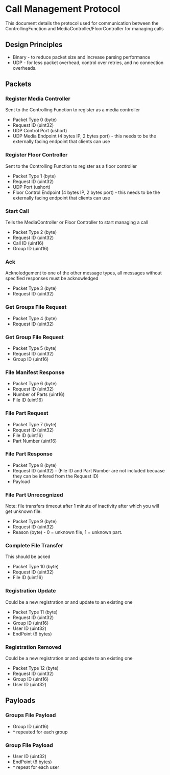 # Call Management Protocol
This document details the protocol used for communication between the ControllingFunction and MediaController/FloorController for managing calls

## Design Principles
* Binary - to reduce packet size and increase parsing performance
* UDP - for less packet overhead, control over retries, and no connection overheads.

## Packets

### Register Media Controller
Sent to the Controlling Function to register as a media controller
* Packet Type 0 (byte)
* Request ID (uint32)
* UDP Control Port (ushort)
* UDP Media Endpoint (4 bytes IP, 2 bytes port) - this needs to be the externally facing endpoint that clients can use

### Register Floor Controller
Sent to the Controlling Function to register as a floor controller
* Packet Type 1 (byte)
* Request ID (uint32)
* UDP Port (ushort)
* Floor Control Endpoint (4 bytes IP, 2 bytes port) - this needs to be the externally facing endpoint that clients can use

### Start Call
Tells the MediaController or Floor Controller to start managing a call
* Packet Type 2 (byte)
* Request ID (uint32)
* Call ID (uint16)
* Group ID (uint16)

### Ack
Acknoledgement to one of the other message types, all messages without specified responses must be acknowledged
* Packet Type 3 (byte)
* Request ID (uint32)

### Get Groups File Request
* Packet Type 4 (byte)
* Request ID (uint32)

### Get Group File Request
* Packet Type 5 (byte)
* Request ID (uint32)
* Group ID (uint16)

### File Manifest Response
* Packet Type 6 (byte)
* Request ID (uint32)
* Number of Parts (uint16)
* File ID (uint16)

### File Part Request
* Packet Type 7 (byte)
* Request ID (uint32)
* File ID (uint16)
* Part Number (uint16)

### File Part Response
* Packet Type 8 (byte)
* Request ID (uint32) - (File ID and Part Number are not included becuase they can be infered from the Request ID)
* Payload

### File Part Unrecognized
Note: file transfers timeout after 1 minute of inactivity after which you will get unknown file.
* Packet Type 9 (byte)
* Request ID (uint32)
* Reason (byte) - 0 = unknown file, 1 = unknown part.

### Complete File Transfer
This should be acked
* Packet Type 10 (byte)
* Request ID (uint32)
* File ID (uint16)

### Registration Update
Could be a new registration or and update to an existing one
* Packet Type 11 (byte)
* Request ID (uint32)
* Group ID (uint16)
* User ID (uint32)
* EndPoint (6 bytes)

### Registration Removed
Could be a new registration or and update to an existing one
* Packet Type 12 (byte)
* Request ID (uint32)
* Group ID (uint16)
* User ID (uint32)

## Payloads

### Groups File Payload
* Group ID (uint16)
* ^ repeated for each group

### Group File Payload
* User ID (uint32)
* EndPoint (6 bytes)
* ^ repeat for each user



